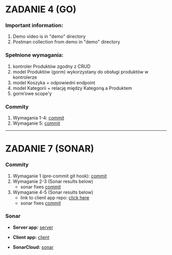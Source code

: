 # ZADANIE 4 (GO)

### Important information:
1. Demo video is in "demo" directory
2. Postman collection from demo in "demo" directory


### Spełnione wymagania:
1. kontroler Produktów zgodny z CRUD
2. model Produktów (gorm) wykorzystany do obsługi produktów w kontrolerze
3. model Koszyka + odpowiedni endpoint
4. model Kategorii + relację między Kategorią a Produktem
5. gorm’owe scope'y

### Commity
1. Wymagania 1-4: [commit](https://github.com/sasha-ishchuk/golang-crud-app/commit/6bbd2944b0bf9a24e5cc3ccf3c7a68068c532f64)
2. Wymaganie 5: [commit](https://github.com/sasha-ishchuk/golang-crud-app/commit/c9facda7b01f45d8be59d07d531a3054294bcca5)

___

# ZADANIE 7 (SONAR)

### Commity
1. Wymaganie 1 (pre-commit git hook): [commit](https://github.com/sasha-ishchuk/golang-crud-app/commit/5ec617bc76e496406a7ccca23858cac4cb325bfc)
2. Wymaganie 2-3 (Sonar results below)
   - sonar fixes [commit](https://github.com/sasha-ishchuk/golang-crud-app/commit/f787fec36a9b6cdbb8a27abc1e1848ff62068bf4)
4. Wymaganie 4-5 (Sonar results below)
   - link to client app repo: [click here](https://github.com/sasha-ishchuk/react-front)
   - sonar fixes [commit](https://github.com/sasha-ishchuk/react-front/commit/f82fd8a88827168fb68db79e84b0613d99210d16)

### Sonar 

- **Server app:** [server](https://sonarcloud.io/project/overview?id=sasha-ishchuk_golang-crud-app)

- **Client app:** [client](https://sonarcloud.io/project/overview?id=sasha-ishchuk_react-front)

- **SonarCloud:** [sonar](https://sonarcloud.io/projects)
